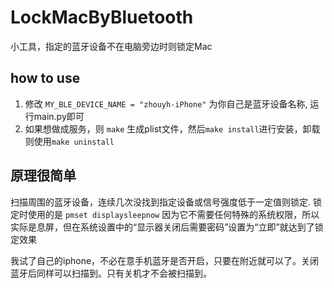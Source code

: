 # LockMacByBluetooth
 小工具，指定的蓝牙设备不在电脑旁边时则锁定Mac

## how to use
1. 修改 `MY_BLE_DEVICE_NAME = "zhouyh-iPhone"` 为你自己是蓝牙设备名称, 运行main.py即可
2. 如果想做成服务，则 `make` 生成plist文件，然后`make install`进行安装，卸载则使用`make uninstall`

## 原理很简单
扫描周围的蓝牙设备，连续几次没找到指定设备或信号强度低于一定值则锁定.
锁定时使用的是 `pmset displaysleepnow` 因为它不需要任何特殊的系统权限，所以实际是息屏，但在系统设置中的“显示器关闭后需要密码”设置为“立即”就达到了锁定效果

我试了自己的iphone，不必在意手机蓝牙是否开启，只要在附近就可以了。关闭蓝牙后同样可以扫描到。只有关机才不会被扫描到。